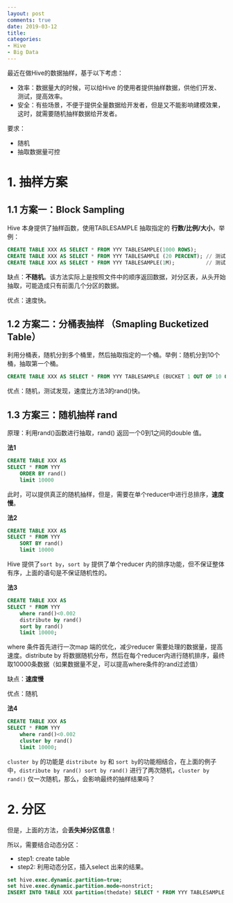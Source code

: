 ```yaml
---
layout: post
comments: true
date: 2019-03-12
title:
categories:
- Hive
- Big Data
---
```


最近在做Hive的数据抽样，基于以下考虑：

* 效率：数据量大的时候，可以给Hive 的使用者提供抽样数据，供他们开发、测试，提高效率。
* 安全：有些场景，不便于提供全量数据给开发者，但是又不能影响建模效果，这时，就需要随机抽样数据给开发者。

要求： 

- 随机 
- 抽取数据量可控 

# 1. 抽样方案

## 1.1 方案一：Block Sampling

Hive 本身提供了抽样函数，使用TABLESAMPLE 抽取指定的 **行数/比例/大小**，举例：

```sql
CREATE TABLE XXX AS SELECT * FROM YYY TABLESAMPLE(1000 ROWS);
CREATE TABLE XXX AS SELECT * FROM YYY TABLESAMPLE (20 PERCENT); // 测试未生效
CREATE TABLE XXX AS SELECT * FROM YYY TABLESAMPLE(1M);          // 测试未生效
```

缺点：**不随机**。该方法实际上是按照文件中的顺序返回数据，对分区表，从头开始抽取，可能造成只有前面几个分区的数据。

优点：速度快。

## 1.2 方案二：分桶表抽样 （Smapling Bucketized Table）

利用分桶表，随机分到多个桶里，然后抽取指定的一个桶。举例：随机分到10个桶，抽取第一个桶。

```sql
CREATE TABLE XXX AS SELECT * FROM YYY TABLESAMPLE (BUCKET 1 OUT OF 10 ON rand());
```

优点：随机，测试发现，速度比方法3的rand()快。

## 1.3 方案三：随机抽样 rand

原理：利用rand()函数进行抽取，rand() 返回一个0到1之间的double 值。

**法1**

```sql
CREATE TABLE XXX AS 
SELECT * FROM YYY 
	ORDER BY rand() 
	limit 10000
```

此时，可以提供真正的随机抽样，但是，需要在单个reducer中进行总排序，**速度慢**。

**法2**

```sql
CREATE TABLE XXX AS 
SELECT * FROM YYY 
	SORT BY rand() 
	limit 10000
```

Hive 提供了`sort by`，`sort by` 提供了单个reducer 内的排序功能，但不保证整体有序，上面的语句是不保证随机性的。

**法3**

```sql
CREATE TABLE XXX AS 
SELECT * FROM YYY 
	where rand()<0.002 
	distribute by rand() 
	sort by rand() 
	limit 10000;
```

where 条件首先进行一次map 端的优化，减少reducer 需要处理的数据量，提高速度。distribute by 将数据随机分布，然后在每个reducer内进行随机排序，最终取10000条数据（如果数据量不足，可以提高where条件的rand过滤值）

缺点：**速度慢**

优点：随机

**法4**

```sql
CREATE TABLE XXX AS 
SELECT * FROM YYY 
	where rand()<0.002 
	cluster by rand() 
	limit 10000;
```

`cluster by` 的功能是 `distribute by` 和 `sort by`的功能相结合，在上面的例子中，`distribute by rand() sort by rand()` 进行了两次随机，`cluster by rand()` 仅一次随机，那么，会影响最终的抽样结果吗？

# 2. 分区

但是，上面的方法，会**丢失掉分区信息**！

所以，需要结合动态分区：

* step1: create table
* step2: 利用动态分区，插入select 出来的结果。

```sql
set hive.exec.dynamic.partition=true;
set hive.exec.dynamic.partition.mode=nonstrict;
INSERT INTO TABLE XXX partition(thedate) SELECT * FROM YYY TABLESAMPLE (BUCKET 1 OUT OF 10 ON rand()); 
```

